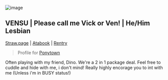 ![image](https://github.com/user-attachments/assets/1de37000-67e1-41d5-905f-5a4214260ca1)
## VENSU | Please call me Vick or Ven! | He/Him Lesbian
[Straw.page](https://ven-pt.straw.page/) | [Atabook](https://emitvensugarti.atabook.org/) | [Rentry](https://rentry.co/vensu)
> Profile for [Ponytown](https://pony.town/)

Often playing with my friend, Dino. We're a 2 in 1 package deal. 
Feel free to cuddle and hide with me, i don't mind!
Really highly encorage you to int with me (Unless i'm in BUSY status!)

